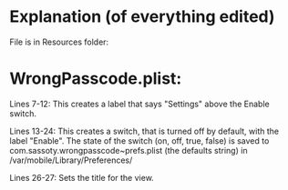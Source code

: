 Explanation (of everything edited)
==================================

File is in Resources folder:

WrongPasscode.plist:
====================

Lines 7-12:
This creates a label that says "Settings" above the Enable switch.

Lines 13-24:
This creates a switch, that is turned off by default, with the label "Enable". The state of the switch (on, off, true, false) is saved to com.sassoty.wrongpasscode~prefs.plist (the defaults string) in /var/mobile/Library/Preferences/

Lines 26-27:
Sets the title for the view.